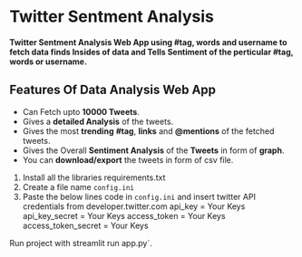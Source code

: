 # Twitter Sentment Analysis

#### **Twitter Sentment Analysis Web App**  using #tag, words and username to fetch data finds Insides of data and Tells Sentiment of the perticular #tag, words or username. 


## Features Of Data Analysis Web App
- Can Fetch upto **10000 Tweets**.
- Gives a **detailed Analysis** of the tweets.
- Gives the most **trending** **#tag**, **links** and **@mentions** of the fetched tweets.
- Gives the Overall **Sentiment Analysis** of the **Tweets** in form of **graph**.
- You can **download/export** the tweets in form of csv file.

1. Install all the libraries requirements.txt
2. Create a file name `config.ini`
3. Paste the  below lines code in `config.ini` and insert twitter API credentials from developer.twitter.com
    api_key = Your Keys
    api_key_secret = Your Keys
    access_token = Your Keys
    access_token_secret = Your Keys

Run project with streamlit run app.py`.
